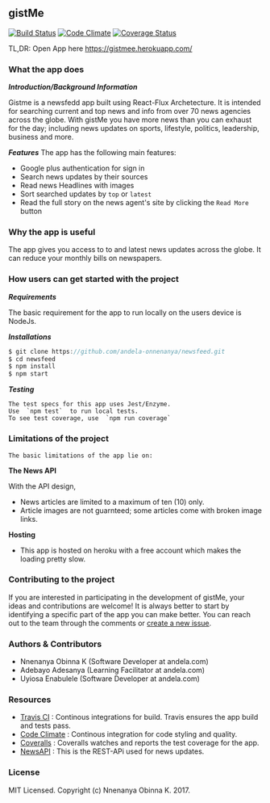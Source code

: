 
gistMe
----------------

 [![Build Status](https://travis-ci.org/andela-onnenanya/newsfeed.svg?branch=develop)](https://travis-ci.org/andela-onnenanya/newsfeed)
 [![Code Climate](https://codeclimate.com/github/andela-onnenanya/newsfeed/badges/gpa.svg)](https://codeclimate.com/github/andela-onnenanya/newsfeed)
 [![Coverage Status](https://coveralls.io/repos/github/andela-onnenanya/newsfeed/badge.svg)](https://coveralls.io/github/andela-onnenanya/newsfeed)


TL,DR: Open App here https://gistmee.herokuapp.com/

### What the app does
  **_Introduction/Background Information_**

Gistme is a newsfedd app built using React-Flux Archetecture. It is intended for searching current and top news and info from over 70 news agencies across the globe. With gistMe you have more news than you can exhaust for the day; including news updates on sports, lifestyle, politics, leadership, business and more.


  **_Features_**
The app has the following main features:
* Google plus authentication for sign in
* Search news updates by their sources
* Read news Headlines with images
* Sort searched updates by <code>top</code> or <code>latest</code>
* Read the full story on the news agent's site by clicking the `Read More` button

### Why the app is useful
   The app gives you access to to and latest news updates across the globe. It can reduce your monthly bills on newspapers.


### How users can get started with the project

 **_Requirements_**

The basic requirement for the app to run locally on the users device is NodeJs.

 **_Installations_**

```javascript
$ git clone https://github.com/andela-onnenanya/newsfeed.git
$ cd newsfeed
$ npm install
$ npm start
```
 **_Testing_**

```
The test specs for this app uses Jest/Enzyme. 
Use  `npm test`  to run local tests.
To see test coverage, use  `npm run coverage` 
```

### Limitations of the project
    The basic limitations of the app lie on:

**The News API**

With the API design, 

* News articles are limited to a maximum of ten (10) only.
* Article images are not guarnteed; some articles come with broken image links.

**Hosting**

* This app is hosted on heroku with a free account which makes the loading pretty slow.

### Contributing to the project

If you are interested in participating in the development of gistMe, your ideas and contributions are welcome! It is always better to start by identifying a specific part of the app you can make better. You can reach out to the team through the comments or [create a new issue](https://github.com/andela-onnenanya/newsfeed/issues/new).
 
### Authors & Contributors

 * Nnenanya Obinna K (Software Developer at andela.com)
 * Adebayo Adesanya (Learning Facilitator at andela.com)
 * Uyiosa Enabulele (Software Developer at andela.com)

### Resources

 * [Travis CI] : Continous integrations for build. Travis ensures the app build and tests pass.
 * [Code Climate] : Continous integration for code styling and quality.
 * [Coveralls] : Coveralls watches and reports the test coverage for the app.
 * [NewsAPI] : This is the REST-APi used for news updates.
 
 
[Travis CI]: https://travis-ci.org/andela-onnenanya/newsfeed/
[Code Climate]: https://codeclimate.com/github/andela-onnenanya/newsfeed
[Coveralls]: https://coveralls.io/github/andela-onnenanya/newsfeed
[NewsAPI]: https://newsapi.org/
 
### License

MIT Licensed. Copyright (c) Nnenanya Obinna K. 2017.
